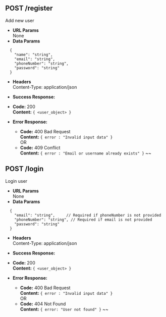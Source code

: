 ## **POST /register**

Add new user

- **URL Params**  
  None
- **Data Params**

```
  {
    "name": "string",
    "email": "string",
    "phoneNumber": "string",
    "password": "string"
  }
```

- **Headers**  
  Content-Type: application/json
- **Success Response:**
- **Code:** 200  
  **Content:** `{ <user_object> }`

- **Error Response:**
  - **Code:** 400 Bad Request  
    **Content:** `{ error : "Invalid input data" }`  
    OR
  - **Code:** 409 Conflict  
     **Content:** `{ error : "Email or username already exists" }`
    ~~

## **POST /login**

Login user

- **URL Params**  
  None
- **Data Params**

```
  {
    "email": "string",     // Required if phoneNumber is not provided
    "phoneNumber": "string", // Required if email is not provided
    "password": "string"
  }
```

- **Headers**  
  Content-Type: application/json
- **Success Response:**
- **Code:** 200  
  **Content:** `{ <user_object> }`

- **Error Response:**
  - **Code:** 400 Bad Request  
    **Content:** `{ error : "Invalid input data" }`  
    OR
  - **Code:** 404 Not Found  
     **Content:** `{ error: "User not found" }`
    ~~
